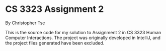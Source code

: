 # CS 3323 Assignment 2
By Christopher Tse

This is the source code for my solution to Assignment 2 in CS 3323 Human Computer Interactions. 
The project was originally developed in IntelliJ, and the project files generated have been excluded.